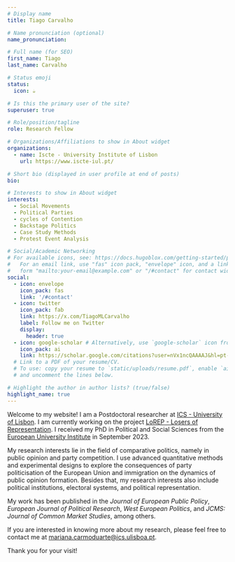 ```yaml
---
# Display name
title: Tiago Carvalho

# Name pronunciation (optional)
name_pronunciation: 

# Full name (for SEO)
first_name: Tiago
last_name: Carvalho

# Status emoji
status:
  icon: ☕️

# Is this the primary user of the site?
superuser: true

# Role/position/tagline
role: Research Fellow

# Organizations/Affiliations to show in About widget
organizations:
  - name: Iscte - University Institute of Lisbon
    url: https://www.iscte-iul.pt/

# Short bio (displayed in user profile at end of posts)
bio: 

# Interests to show in About widget
interests:
  - Social Movements
  - Political Parties
  - cycles of Contention
  - Backstage Politics
  - Case Study Methods
  - Protest Event Analysis

# Social/Academic Networking
# For available icons, see: https://docs.hugoblox.com/getting-started/page-builder/#icons
#   For an email link, use "fas" icon pack, "envelope" icon, and a link in the
#   form "mailto:your-email@example.com" or "/#contact" for contact widget.
social:
  - icon: envelope
    icon_pack: fas
    link: '/#contact'
  - icon: twitter
    icon_pack: fab
    link: https://x.com/TiagoMLCarvalho
    label: Follow me on Twitter
    display:
      header: true
  - icon: google-scholar # Alternatively, use `google-scholar` icon from `ai` icon pack
    icon_pack: ai
    link: https://scholar.google.com/citations?user=nVx1ncQAAAAJ&hl=pt-BR
  # Link to a PDF of your resume/CV.
  # To use: copy your resume to `static/uploads/resume.pdf`, enable `ai` icons in `params.yaml`,
  # and uncomment the lines below.

# Highlight the author in author lists? (true/false)
highlight_name: true
---
```


Welcome to my website! I am a Postdoctoral researcher at [ICS - University of Lisbon](https://www.ics.ulisboa.pt). I am currently working on the project [LoREP - Losers of Representation](https://www.ics.ulisboa.pt/en/projeto/losers-representation). I received my PhD in Political and Social Sciences from the [European University Institute](https://www.eui.eu/en/home) in September 2023.

My research interests lie in the field of comparative politics, namely in public opinion and party competition. I use advanced quantitative methods and experimental designs to explore the consequences of party politicisation of the European Union and immigration on the dynamics of public opinion formation. Besides that, my research interests also include political institutions, electoral systems, and political representation. 

My work has been published in the *Journal of European Public Policy*, *European Journal of Political Research*, *West European Politics*, and *JCMS: Journal of Common Market Studies*, among others.

If you are interested in knowing more about my research, please feel free to contact me at mariana.carmoduarte@ics.ulisboa.pt.

Thank you for your visit!
